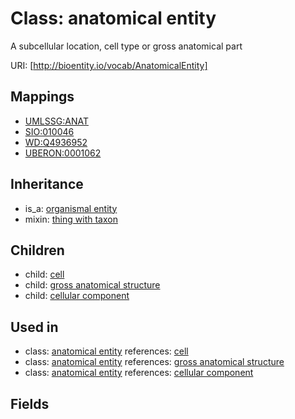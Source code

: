 # Class: anatomical entity


A subcellular location, cell type or gross anatomical part

URI: [http://bioentity.io/vocab/AnatomicalEntity]
## Mappings

 * [UMLSSG:ANAT](http://purl.obolibrary.org/obo/UMLSSG_ANAT)
 * [SIO:010046](http://semanticscience.org/resource/SIO_010046)
 * [WD:Q4936952](http://purl.obolibrary.org/obo/WD_Q4936952)
 * [UBERON:0001062](http://purl.obolibrary.org/obo/UBERON_0001062)
## Inheritance

 *  is_a: [organismal entity](OrganismalEntity.md)
 *  mixin: [thing with taxon](ThingWithTaxon.md)
## Children

 *  child: [cell](Cell.md)
 *  child: [gross anatomical structure](GrossAnatomicalStructure.md)
 *  child: [cellular component](CellularComponent.md)
## Used in

 *  class: [anatomical entity](AnatomicalEntity.md) references: [cell](Cell.md)
 *  class: [anatomical entity](AnatomicalEntity.md) references: [gross anatomical structure](GrossAnatomicalStructure.md)
 *  class: [anatomical entity](AnatomicalEntity.md) references: [cellular component](CellularComponent.md)
## Fields

